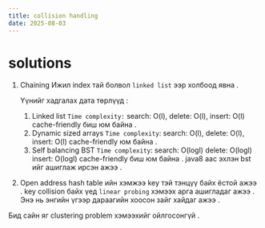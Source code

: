 ```yaml
---
title: collision handling
date: 2025-08-03
---
```


# solutions

1. Chaining
   Ижил index тай болвол `linked list` ээр холбоод явна .

   Үүнийг хадгалах дата төрлүүд :

   1. Linked list
      `Time complexity:`
      search: O(l),
      delete: O(l),
      insert: O(l)
      cache-friendly биш юм байна .
   2. Dynamic sized arrays
      `Time complexity`:
      search: O(l),
      delete: O(l),
      insert: O(l)
      cache-friendly юм байна .
   3. Self balancing BST
      `Time complexity`:
      search: O(logl)
      delete: O(logl)
      insert: O(logl)
      cache-friendly биш юм байна . java8 аас эхлэн bst ийг ашиглаж ирсэн ажээ .

2. Open address
   hash table ийн хэмжээ key тэй тэнцүү байх ёстой ажээ .
   key collision байх үед `linear probing` хэмээх арга ашигладаг ажээ . Энэ нь энгийн үгээр дараагийн хоосон зайг хайдаг ажээ .

Бид сайн яг clustering problem хэмээхийг ойлгосонгүй .
